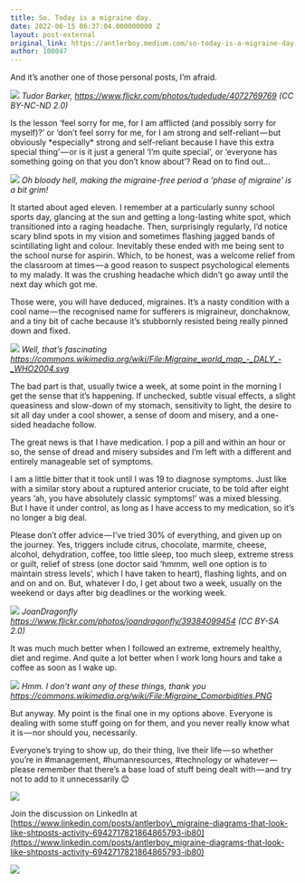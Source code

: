 ```yaml
---
title: So. Today is a migraine day.
date: 2022-06-15 06:37:04.000000000 Z
layout: post-external
original_link: https://antlerboy.medium.com/so-today-is-a-migraine-day-a5906e1b04b8?source=rss-97852f5a56ae------2
author: 100047
---
```


And it’s another one of those personal posts, I’m afraid.

![](https://cdn-images-1.medium.com/max/1024/1*e4awuWNdNOkEGVU0jJvNjA.png)
_Tudor Barker, https://www.flickr.com/photos/tudedude/4072769769 (CC BY-NC-ND 2.0)_

Is the lesson ‘feel sorry for me, for I am afflicted (and possibly sorry for myself)?’ or ‘don’t feel sorry for me, for I am strong and self-reliant — but obviously \*especially\* strong and self-reliant because I have this extra special thing’ — or is it just a general ‘I’m quite special’, or ‘everyone has something going on that you don’t know about’? Read on to find out…

![](https://cdn-images-1.medium.com/max/1024/1*s6xHYJX2imHRs0_N56kkdw.png)
_Oh bloody hell, making the migraine-free period a ‘phase of migraine’ is a bit grim!_

It started about aged eleven. I remember at a particularly sunny school sports day, glancing at the sun and getting a long-lasting white spot, which transitioned into a raging headache. Then, surprisingly regularly, I’d notice scary blind spots in my vision and sometimes flashing jagged bands of scintillating light and colour. Inevitably these ended with me being sent to the school nurse for aspirin. Which, to be honest, was a welcome relief from the classroom at times — a good reason to suspect psychological elements to my malady. It was the crushing headache which didn’t go away until the next day which got me.

Those were, you will have deduced, migraines. It’s a nasty condition with a cool name — the recognised name for sufferers is migraineur, donchaknow, and a tiny bit of cache because it’s stubbornly resisted being really pinned down and fixed.

![](https://cdn-images-1.medium.com/max/1024/1*75wBjLNWT0Psb29mC5G30A.png)
_Well, that’s fascinating https://commons.wikimedia.org/wiki/File:Migraine_world_map_-_DALY_-_WHO2004.svg_

The bad part is that, usually twice a week, at some point in the morning I get the sense that it’s happening. If unchecked, subtle visual effects, a slight queasiness and slow-down of my stomach, sensitivity to light, the desire to sit all day under a cool shower, a sense of doom and misery, and a one-sided headache follow.

The great news is that I have medication. I pop a pill and within an hour or so, the sense of dread and misery subsides and I’m left with a different and entirely manageable set of symptoms.

I am a little bitter that it took until I was 19 to diagnose symptoms. Just like with a similar story about a ruptured anterior cruciate, to be told after eight years ‘ah, you have absolutely classic symptoms!’ was a mixed blessing. But I have it under control, as long as I have access to my medication, so it’s no longer a big deal.

Please don’t offer advice — I’ve tried 30% of everything, and given up on the journey. Yes, triggers include citrus, chocolate, marmite, cheese, alcohol, dehydration, coffee, too little sleep, too much sleep, extreme stress or guilt, relief of stress (one doctor said ‘hmmm, well one option is to maintain stress levels’, which I have taken to heart), flashing lights, and on and on and on. But, whatever I do, I get about two a week, usually on the weekend or days after big deadlines or the working week.

![](https://cdn-images-1.medium.com/max/1024/1*r8xkQN9SMlNM6iNHyV9t4Q.png)
_JoanDragonfly https://www.flickr.com/photos/joandragonfly/39384099454 (CC BY-SA 2.0)_

It was much much better when I followed an extreme, extremely healthy, diet and regime. And quite a lot better when I work long hours and take a coffee as soon as I wake up.

![](https://cdn-images-1.medium.com/max/1024/1*vxcU5uvCIfY_RHyTG8Ld_w.png)
_Hmm. I don’t want any of these things, thank you https://commons.wikimedia.org/wiki/File:Migraine_Comorbidities.PNG_

But anyway. My point is the final one in my options above. Everyone is dealing with some stuff going on for them, and you never really know what it is — nor should you, necessarily.

Everyone’s trying to show up, do their thing, live their life — so whether you’re in #management, #humanresources, #technology or whatever — please remember that there’s a base load of stuff being dealt with — and try not to add to it unnecessarily 😊

![](https://cdn-images-1.medium.com/max/1024/1*JZurVWU-x1eEE3xF8rrt2w.png)

Join the discussion on LinkedIn at [https://www.linkedin.com/posts/antlerboy\_migraine-diagrams-that-look-like-shtposts-activity-6942717821864865793-ib80](https://www.linkedin.com/posts/antlerboy_migraine-diagrams-that-look-like-shtposts-activity-6942717821864865793-ib80)

 ![](https://medium.com/_/stat?event=post.clientViewed&referrerSource=full_rss&postId=a5906e1b04b8)
